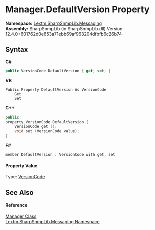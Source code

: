 # Manager.DefaultVersion Property 
 

**Namespace:**&nbsp;<a href="N_Lextm_SharpSnmpLib_Messaging">Lextm.SharpSnmpLib.Messaging</a><br />**Assembly:**&nbsp;SharpSnmpLib (in SharpSnmpLib.dll) Version: 12.4.0+601762d0e653a71ebb69af963204dfbfb6c26b74

## Syntax

**C#**<br />
``` C#
public VersionCode DefaultVersion { get; set; }
```

**VB**<br />
``` VB
Public Property DefaultVersion As VersionCode
	Get
	Set
```

**C++**<br />
``` C++
public:
property VersionCode DefaultVersion {
	VersionCode get ();
	void set (VersionCode value);
}
```

**F#**<br />
``` F#
member DefaultVersion : VersionCode with get, set

```


#### Property Value
Type: <a href="T_Lextm_SharpSnmpLib_VersionCode">VersionCode</a>

## See Also


#### Reference
<a href="T_Lextm_SharpSnmpLib_Messaging_Manager">Manager Class</a><br /><a href="N_Lextm_SharpSnmpLib_Messaging">Lextm.SharpSnmpLib.Messaging Namespace</a><br />